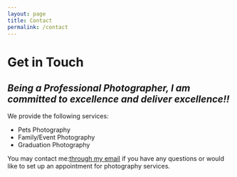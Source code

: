```yaml
---
layout: page
title: Contact
permalink: /contact
---
```


# Get in Touch

<h2><i>Being a Professional Photographer, I am committed to excellence and deliver excellence!!</i></h2>

We provide the following services:

- Pets Photography
- Family/Event Photography
- Graduation Photography

You may contact me:[through my email](mailto:kathy.beyer.photographer@gmail.com) if you have any questions or would like to set up an appointment for photography services.
